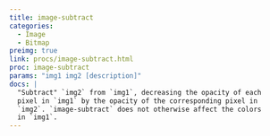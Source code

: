 ```yaml
---
title: image-subtract
categories: 
  - Image
  - Bitmap
preimg: true
link: procs/image-subtract.html
proc: image-subtract
params: "img1 img2 [description]"
docs: |
  "Subtract" `img2` from `img1`, decreasing the opacity of each
  pixel in `img1` by the opacity of the corresponding pixel in
  `img2`. `image-subtract` does not otherwise affect the colors
  in `img1`.
---
```

